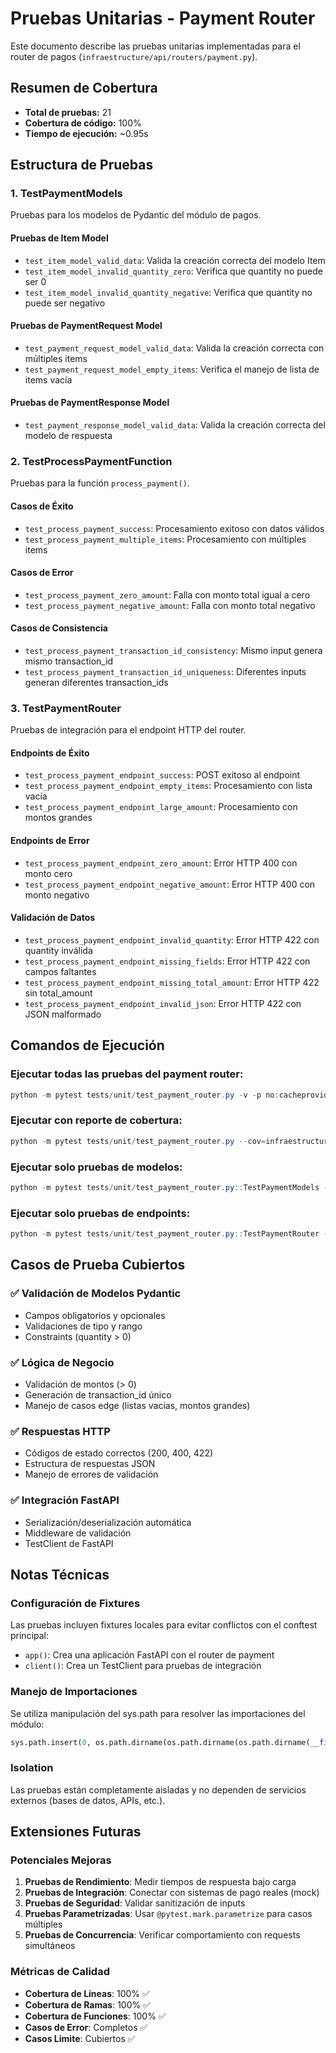# Pruebas Unitarias - Payment Router

Este documento describe las pruebas unitarias implementadas para el router de pagos (`infraestructure/api/routers/payment.py`).

## Resumen de Cobertura

- **Total de pruebas:** 21
- **Cobertura de código:** 100%
- **Tiempo de ejecución:** ~0.95s

## Estructura de Pruebas

### 1. TestPaymentModels
Pruebas para los modelos de Pydantic del módulo de pagos.

#### Pruebas de Item Model
- `test_item_model_valid_data`: Valida la creación correcta del modelo Item
- `test_item_model_invalid_quantity_zero`: Verifica que quantity no puede ser 0
- `test_item_model_invalid_quantity_negative`: Verifica que quantity no puede ser negativo

#### Pruebas de PaymentRequest Model
- `test_payment_request_model_valid_data`: Valida la creación correcta con múltiples items
- `test_payment_request_model_empty_items`: Verifica el manejo de lista de items vacía

#### Pruebas de PaymentResponse Model
- `test_payment_response_model_valid_data`: Valida la creación correcta del modelo de respuesta

### 2. TestProcessPaymentFunction
Pruebas para la función `process_payment()`.

#### Casos de Éxito
- `test_process_payment_success`: Procesamiento exitoso con datos válidos
- `test_process_payment_multiple_items`: Procesamiento con múltiples items

#### Casos de Error
- `test_process_payment_zero_amount`: Falla con monto total igual a cero
- `test_process_payment_negative_amount`: Falla con monto total negativo

#### Casos de Consistencia
- `test_process_payment_transaction_id_consistency`: Mismo input genera mismo transaction_id
- `test_process_payment_transaction_id_uniqueness`: Diferentes inputs generan diferentes transaction_ids

### 3. TestPaymentRouter
Pruebas de integración para el endpoint HTTP del router.

#### Endpoints de Éxito
- `test_process_payment_endpoint_success`: POST exitoso al endpoint
- `test_process_payment_endpoint_empty_items`: Procesamiento con lista vacía
- `test_process_payment_endpoint_large_amount`: Procesamiento con montos grandes

#### Endpoints de Error
- `test_process_payment_endpoint_zero_amount`: Error HTTP 400 con monto cero
- `test_process_payment_endpoint_negative_amount`: Error HTTP 400 con monto negativo

#### Validación de Datos
- `test_process_payment_endpoint_invalid_quantity`: Error HTTP 422 con quantity inválida
- `test_process_payment_endpoint_missing_fields`: Error HTTP 422 con campos faltantes
- `test_process_payment_endpoint_missing_total_amount`: Error HTTP 422 sin total_amount
- `test_process_payment_endpoint_invalid_json`: Error HTTP 422 con JSON malformado

## Comandos de Ejecución

### Ejecutar todas las pruebas del payment router:
```powershell
python -m pytest tests/unit/test_payment_router.py -v -p no:cacheprovider --confcutdir=tests/unit
```

### Ejecutar con reporte de cobertura:
```powershell
python -m pytest tests/unit/test_payment_router.py --cov=infraestructure.api.routers.payment --cov-report=term-missing -v -p no:cacheprovider --confcutdir=tests/unit
```

### Ejecutar solo pruebas de modelos:
```powershell
python -m pytest tests/unit/test_payment_router.py::TestPaymentModels -v
```

### Ejecutar solo pruebas de endpoints:
```powershell
python -m pytest tests/unit/test_payment_router.py::TestPaymentRouter -v
```

## Casos de Prueba Cubiertos

### ✅ Validación de Modelos Pydantic
- Campos obligatorios y opcionales
- Validaciones de tipo y rango
- Constraints (quantity > 0)

### ✅ Lógica de Negocio
- Validación de montos (> 0)
- Generación de transaction_id único
- Manejo de casos edge (listas vacías, montos grandes)

### ✅ Respuestas HTTP
- Códigos de estado correctos (200, 400, 422)
- Estructura de respuestas JSON
- Manejo de errores de validación

### ✅ Integración FastAPI
- Serialización/deserialización automática
- Middleware de validación
- TestClient de FastAPI

## Notas Técnicas

### Configuración de Fixtures
Las pruebas incluyen fixtures locales para evitar conflictos con el conftest principal:
- `app()`: Crea una aplicación FastAPI con el router de payment
- `client()`: Crea un TestClient para pruebas de integración

### Manejo de Importaciones
Se utiliza manipulación del sys.path para resolver las importaciones del módulo:
```python
sys.path.insert(0, os.path.dirname(os.path.dirname(os.path.dirname(__file__))))
```

### Isolation
Las pruebas están completamente aisladas y no dependen de servicios externos (bases de datos, APIs, etc.).

## Extensiones Futuras

### Potenciales Mejoras
1. **Pruebas de Rendimiento**: Medir tiempos de respuesta bajo carga
2. **Pruebas de Integración**: Conectar con sistemas de pago reales (mock)
3. **Pruebas de Seguridad**: Validar sanitización de inputs
4. **Pruebas Parametrizadas**: Usar `@pytest.mark.parametrize` para casos múltiples
5. **Pruebas de Concurrencia**: Verificar comportamiento con requests simultáneos

### Métricas de Calidad
- **Cobertura de Líneas**: 100% ✅
- **Cobertura de Ramas**: 100% ✅
- **Cobertura de Funciones**: 100% ✅
- **Casos de Error**: Completos ✅
- **Casos Limite**: Cubiertos ✅
